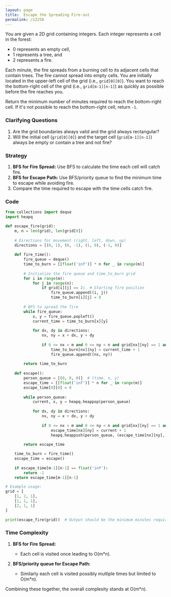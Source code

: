 ```yaml
---
layout: page
title:  Escape the Spreading Fire-out
permalink: /s2258
---
```


You are given a 2D grid containing integers. Each integer represents a cell in the forest:
- 0 represents an empty cell,
- 1 represents a tree, and
- 2 represents a fire.

Each minute, the fire spreads from a burning cell to its adjacent cells that contain trees. The fire cannot spread into empty cells. You are initially located in the upper-left cell of the grid (i.e., `grid[0][0]`). You want to reach the bottom-right cell of the grid (i.e., `grid[m-1][n-1]`) as quickly as possible before the fire reaches you.

Return the minimum number of minutes required to reach the bottom-right cell. If it's not possible to reach the bottom-right cell, return `-1`.

### Clarifying Questions
1. Are the grid boundaries always valid and the grid always rectangular?
2. Will the initial cell (`grid[0][0]`) and the target cell (`grid[m-1][n-1]`) always be empty or contain a tree and not fire?

### Strategy

1. **BFS for Fire Spread:** Use BFS to calculate the time each cell will catch fire.
2. **BFS for Escape Path:** Use BFS/priority queue to find the minimum time to escape while avoiding fire.
3. Compare the time required to escape with the time cells catch fire. 

### Code

```python
from collections import deque
import heapq

def escape_fire(grid):
    m, n = len(grid), len(grid[0])
    
    # Directions for movement (right, left, down, up)
    directions = [(0, 1), (0, -1), (1, 0), (-1, 0)]
    
    def fire_time():
        fire_queue = deque()
        time_to_burn = [[float('inf')] * n for _ in range(m)]
        
        # Initialize the fire queue and time_to_burn grid
        for i in range(m):
            for j in range(n):
                if grid[i][j] == 2:  # Starting fire position
                    fire_queue.append((i, j))
                    time_to_burn[i][j] = 0
        
        # BFS to spread the fire
        while fire_queue:
            x, y = fire_queue.popleft()
            current_time = time_to_burn[x][y]
            
            for dx, dy in directions:
                nx, ny = x + dx, y + dy
                
                if 0 <= nx < m and 0 <= ny < n and grid[nx][ny] == 1 and time_to_burn[nx][ny] == float('inf'):
                    time_to_burn[nx][ny] = current_time + 1
                    fire_queue.append((nx, ny))
        
        return time_to_burn
    
    def escape():
        person_queue = [(0, 0, 0)]  # (time, x, y)
        escape_time = [[float('inf')] * n for _ in range(m)]
        escape_time[0][0] = 0
        
        while person_queue:
            current, x, y = heapq.heappop(person_queue)
            
            for dx, dy in directions:
                nx, ny = x + dx, y + dy
                
                if 0 <= nx < m and 0 <= ny < n and grid[nx][ny] == 1 and current + 1 < escape_time[nx][ny] and current + 1 < time_to_burn[nx][ny]:
                    escape_time[nx][ny] = current + 1
                    heapq.heappush(person_queue, (escape_time[nx][ny], nx, ny))
        
        return escape_time

    time_to_burn = fire_time()
    escape_time = escape()
    
    if escape_time[m-1][n-1] == float('inf'):
        return -1
    return escape_time[m-1][n-1]

# Example usage:
grid = [
    [1, 2, 1],
    [1, 1, 1],
    [2, 1, 1]
]

print(escape_fire(grid))  # Output should be the minimum minutes required to escape or -1 if impossible
```

### Time Complexity

1. **BFS for Fire Spread:**
   - Each cell is visited once leading to O(m*n).

2. **BFS/priority queue for Escape Path:**
   - Similarly each cell is visited possibly multiple times but limited to O(m*n).

Combining these together, the overall complexity stands at O(m*n).